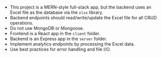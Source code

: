 <!-- Use this file to provide workspace-specific custom instructions to Copilot. For more details, visit https://code.visualstudio.com/docs/copilot/copilot-customization#_use-a-githubcopilotinstructionsmd-file -->

- This project is a MERN-style full-stack app, but the backend uses an Excel file as the database via the `xlsx` library.
- Backend endpoints should read/write/update the Excel file for all CRUD operations.
- Do not use MongoDB or Mongoose.
- Frontend is a React app in the `client` folder.
- Backend is an Express app in the `server` folder.
- Implement analytics endpoints by processing the Excel data.
- Use best practices for error handling and file I/O.
